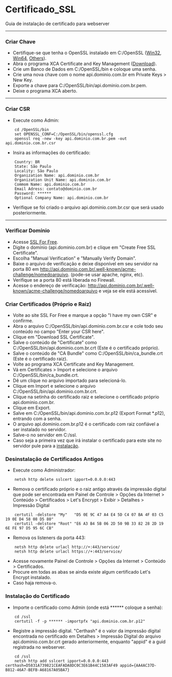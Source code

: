 # Certificado_SSL
Guia de instalação de certificado para webserver

---
### Criar Chave
* Certifique-se que tenha o OpenSSL instalado em C:/OpenSSL ([Win32](https://slproweb.com/download/Win32OpenSSL_Light-1_1_0g.exe), [Win64](https://slproweb.com/download/Win64OpenSSL_Light-1_1_0g.exe), [Others](https://slproweb.com/products/Win32OpenSSL.html)).
* Abra o programa XCA Certificate and Key Management ([Download](https://sourceforge.net/projects/xca/)).
* Crie um Banco de Dados em C:/OpenSSL/bin e coloque uma senha.
* Crie uma nova chave com o nome api.dominio.com.br em Private Keys > New Key.
* Exporte a chave para C:/OpenSSL/bin/api.dominio.com.br.pem.
* Deixe o programa XCA aberto.
---

### Criar CSR
* Execute como Admin:
```
    cd /OpenSSL/bin
    set OPENSSL_CONF=C:/OpenSSL/bin/openssl.cfg
    openssl req -new -key api.dominio.com.br.pem -out api.dominio.com.br.csr
```
* Insira as informações do certificado:
```
    Country: BR
    State: São Paulo
    Locality: São Paulo
    Organization Name: api.dominio.com.br
    Organization Unit Name: api.dominio.com.br
    Commom Name: api.dominio.com.br
    Email Adress: contato@dominio.com.br
    Password: ******
    Optional Company Name: api.dominio.com.br
```
* Verifique se foi criado o arquivo api.dominio.com.br.csr que será usado posteriormente.
---

### Verificar Domínio
* Acesse [SSL For Free](https://www.sslforfree.com/).
* Digite o domínio (api.dominio.com.br) e clique em "Create Free SSL Certificate".
* Escolha "Manual Verification" e "Manually Verify Domain".
* Baixe o arquivo de verificação e deixe disponível em seu servidor na porta 80 em http://api.dominio.com.br/.well-known/acme-challenge/nomedoarquivo.
(pode-se usar apache, nginx, etc).
* Verifique se a porta 80 está liberada no Firewall.
* Acesse o endereço de verificação: http://api.dominio.com.br/.well-known/acme-challenge/nomedoarquivo e veja se ele está acessível.

### Criar Certificados (Próprio e Raiz)
* Volte ao site SSL For Free e marque a opção "I have my own CSR" e confirme.
* Abra o arquivo C:/OpenSSL/bin/api.dominio.com.br.csr e cole todo seu conteúdo no campo "Enter your CSR here".
* Clique em "Download SSL Certificate".
* Salve o conteúdo de "Certificate" como C:/OpenSSL/bin/api.dominio.com.br.crt (Este é o certificado próprio).
* Salve o conteúdo de "CA Bundle"   como C:/OpenSSL/bin/ca_bundle.crt (Este é o certificado raiz).
* Volte ao programa XCA Certificate and Key Management.
* Vá em Certificates > Import e selecione o arquivo C:/OpenSSL/bin/ca_bundle.crt.
* Dê um clique no arquivo importado para selecioná-lo.
* Clique em Import e selecione o arquivo C:/OpenSSL/bin/api.dominio.com.br.crt.
* Clique na setinha do certificado raiz e selecione o certificado próprio api.dominio.com.br.
* Clique em Export.
* Salve em C:/OpenSSL/bin/api.dominio.com.br.p12 (Export Format \*.p12), entrando com a senha.
* O arquivo api.dominio.com.br.p12 é o certificado com raiz confiável a ser instalado no servidor.
* Salve-o no servidor em C:/ssl.
* Caso seja a primeira vez que irá instalar o certificado para este site no servidor pule para a [instalação](https://github.com/albanirneves/Certificado_SSL#instalação-do-certificado).

### Desinstalação de Certificados Antigos
* Execute como Administrador:
```
    netsh http delete sslcert ipport=0.0.0.0:443
```
* Remova o certificado próprio e o raiz antigo através da impressão digital que pode ser encontrada em Painel de Controle > Opções da Internet > Conteúdo > Certificados > Let's Encrypt > Exibir > Detalhes > Impressão Digital
```
    certutil -delstore "My"   "D5 0E 9C 47 A4 E4 5D C4 07 BA 4F 03 C5 19 0E D4 58 08 D5 80"
    certutil -delstore "Root" "E6 A3 B4 5B 06 2D 50 9B 33 82 28 2D 19 6E FE 97 D5 95 6C CB"
```
* Remova os listeners da porta 443:
```
    netsh http delete urlacl http://+:443/service/
    netsh http delete urlacl https://+:443/service/
```
* Acesse novamente Painel de Controle > Opções da Internet > Conteúdo > Certificados.
* Procure em todas as abas se ainda existe algum certificado Let's Encrypt instalado.
* Caso haja remova-o.

### Instalação do Certificado
* Importe o certificado como Admin (onde está ****** coloque a senha):
```
    cd /ssl
    certutil -f -p ****** -importpfx "api.dominio.com.br.p12"
```
* Registre a impressão digital. "Certhash" é o valor da impressão digital encontrada no certificado em Detalhes > Impressão Digital do arquivo api.dominio.com.br.crt gerado anteriormente, enquanto "appid" é a guid registrada no webserver.
```
    cd /ssl
    netsh http add sslcert ipport=0.0.0.0:443 certhash=D5831A739821CEAFADA8DC0C3E61B44C1583AF49 appid={AA4AC37D-B812-46A7-BEFB-A68167A05BA7}
```

